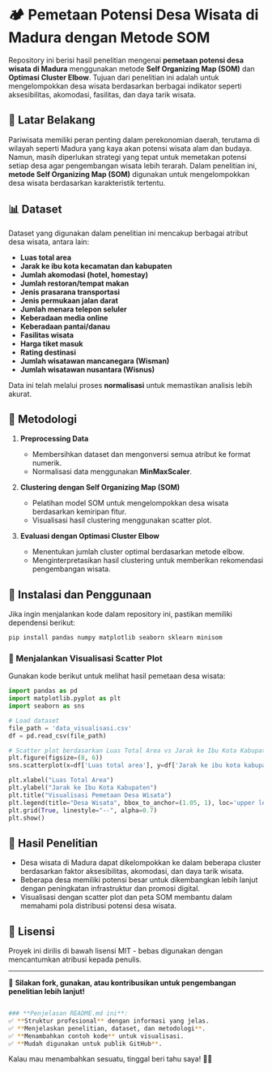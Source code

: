 # 🏕️ Pemetaan Potensi Desa Wisata di Madura dengan Metode SOM

Repository ini berisi hasil penelitian mengenai **pemetaan potensi desa wisata di Madura** menggunakan metode **Self Organizing Map (SOM)** dan **Optimasi Cluster Elbow**. Tujuan dari penelitian ini adalah untuk mengelompokkan desa wisata berdasarkan berbagai indikator seperti aksesibilitas, akomodasi, fasilitas, dan daya tarik wisata.

## 📌 Latar Belakang
Pariwisata memiliki peran penting dalam perekonomian daerah, terutama di wilayah seperti Madura yang kaya akan potensi wisata alam dan budaya. Namun, masih diperlukan strategi yang tepat untuk memetakan potensi setiap desa agar pengembangan wisata lebih terarah. Dalam penelitian ini, **metode Self Organizing Map (SOM)** digunakan untuk mengelompokkan desa wisata berdasarkan karakteristik tertentu.

## 📊 Dataset
Dataset yang digunakan dalam penelitian ini mencakup berbagai atribut desa wisata, antara lain:
- **Luas total area**
- **Jarak ke ibu kota kecamatan dan kabupaten**
- **Jumlah akomodasi (hotel, homestay)**
- **Jumlah restoran/tempat makan**
- **Jenis prasarana transportasi**
- **Jenis permukaan jalan darat**
- **Jumlah menara telepon seluler**
- **Keberadaan media online**
- **Keberadaan pantai/danau**
- **Fasilitas wisata**
- **Harga tiket masuk**
- **Rating destinasi**
- **Jumlah wisatawan mancanegara (Wisman)**
- **Jumlah wisatawan nusantara (Wisnus)**

Data ini telah melalui proses **normalisasi** untuk memastikan analisis lebih akurat.

## 🚀 Metodologi
1. **Preprocessing Data**  
   - Membersihkan dataset dan mengonversi semua atribut ke format numerik.  
   - Normalisasi data menggunakan **MinMaxScaler**.  

2. **Clustering dengan Self Organizing Map (SOM)**  
   - Pelatihan model SOM untuk mengelompokkan desa wisata berdasarkan kemiripan fitur.  
   - Visualisasi hasil clustering menggunakan scatter plot.  

3. **Evaluasi dengan Optimasi Cluster Elbow**  
   - Menentukan jumlah cluster optimal berdasarkan metode elbow.  
   - Menginterpretasikan hasil clustering untuk memberikan rekomendasi pengembangan wisata.  

## 📌 Instalasi dan Penggunaan
Jika ingin menjalankan kode dalam repository ini, pastikan memiliki dependensi berikut:

```bash
pip install pandas numpy matplotlib seaborn sklearn minisom
```

### 📍 Menjalankan Visualisasi Scatter Plot
Gunakan kode berikut untuk melihat hasil pemetaan desa wisata:

```python
import pandas as pd
import matplotlib.pyplot as plt
import seaborn as sns

# Load dataset
file_path = 'data_visualisasi.csv'
df = pd.read_csv(file_path)

# Scatter plot berdasarkan Luas Total Area vs Jarak ke Ibu Kota Kabupaten
plt.figure(figsize=(8, 6))
sns.scatterplot(x=df['Luas total area'], y=df['Jarak ke ibu kota kabupaten'], hue=df['Desa/Kelurahan'], palette='viridis', s=100, edgecolor='black')

plt.xlabel("Luas Total Area")
plt.ylabel("Jarak ke Ibu Kota Kabupaten")
plt.title("Visualisasi Pemetaan Desa Wisata")
plt.legend(title="Desa Wisata", bbox_to_anchor=(1.05, 1), loc='upper left')
plt.grid(True, linestyle="--", alpha=0.7)
plt.show()
```

## 📌 Hasil Penelitian
- Desa wisata di Madura dapat dikelompokkan ke dalam beberapa cluster berdasarkan faktor aksesibilitas, akomodasi, dan daya tarik wisata.
- Beberapa desa memiliki potensi besar untuk dikembangkan lebih lanjut dengan peningkatan infrastruktur dan promosi digital.
- Visualisasi dengan scatter plot dan peta SOM membantu dalam memahami pola distribusi potensi desa wisata.

## 📝 Lisensi
Proyek ini dirilis di bawah lisensi MIT - bebas digunakan dengan mencantumkan atribusi kepada penulis.

---

🚀 **Silakan fork, gunakan, atau kontribusikan untuk pengembangan penelitian lebih lanjut!**

```bash

### **Penjelasan README.md ini**:
✅ **Struktur profesional** dengan informasi yang jelas.  
✅ **Menjelaskan penelitian, dataset, dan metodologi**.  
✅ **Menambahkan contoh kode** untuk visualisasi.  
✅ **Mudah digunakan untuk publik GitHub**.  

```

Kalau mau menambahkan sesuatu, tinggal beri tahu saya! 🚀😊
